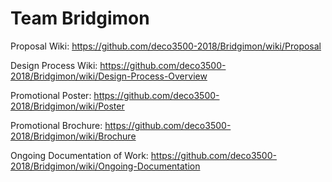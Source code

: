 # Team Bridgimon

Proposal Wiki: https://github.com/deco3500-2018/Bridgimon/wiki/Proposal

Design Process Wiki: https://github.com/deco3500-2018/Bridgimon/wiki/Design-Process-Overview 

Promotional Poster: https://github.com/deco3500-2018/Bridgimon/wiki/Poster

Promotional Brochure: https://github.com/deco3500-2018/Bridgimon/wiki/Brochure 

Ongoing Documentation of Work: https://github.com/deco3500-2018/Bridgimon/wiki/Ongoing-Documentation

